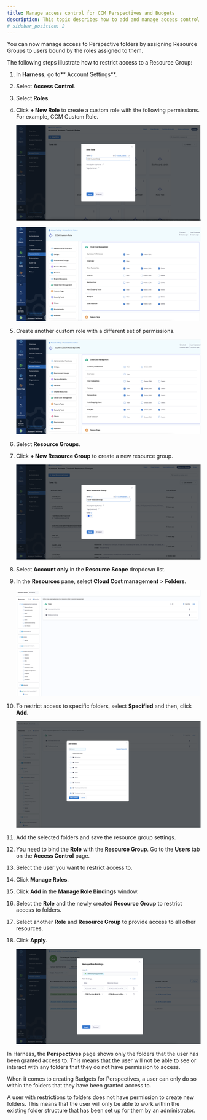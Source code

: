 ```yaml
---
title: Manage access control for CCM Perspectives and Budgets
description: This topic describes how to add and manage access control for CCM Perspectives folder.
# sidebar_position: 2
---
```


You can now manage access to Perspective folders by assigning Resource Groups to users bound by the roles assigned to them.

The following steps illustrate how to restrict access to a Resource Group:



1. In **Harness**, go to** Account Settings**.
2. Select **Access Control**.
3. Select **Roles**.
4. Click **+ New Role** to create a custom role with the following permissions. For example, CCM Custom Role. 
   
     ![](./static/create-new-role.png)
     
     
     ![](./static/custom-role-permissions-1.png)


5. Create another custom role with a different set of permissions. 
   
      ![](./static/custom-role-permissions-2.png)

6. Select **Resource Groups**.
7. Click **+ New Resource Group** to create a new resource group.

    ![](./static/create-new-resource-group.png)

8.  Select **Account only** in the **Resource Scope** dropdown list.
9.  In the **Resources** pane, select **Cloud Cost management** > **Folders**. 
    
      ![](./static/select-resources.png)
	
10.  To restrict access to specific folders, select **Specified** and then, click **Add**. 
    
      ![](./static/add-folders.png)

11. Add the selected folders and save the resource group settings.
12. You need to bind the **Role** with the **Resource Group**. Go to the **Users** tab on the **Access Control** page.
13. Select the user you want to restrict access to.
14. Click **Manage Roles**. 
15. Click **Add** in the **Manage Role Bindings** window.
16. Select the **Role** and the newly created **Resource Group** to restrict access to folders.
17. Select another **Role** and **Resource Group** to provide access to all other resources.
18. Click **Apply**. 
    
      ![](./static/manage-role-bindings.png)


In Harness, the **Perspectives** page shows only the folders that the user has been granted access to. This means that the user will not be able to see or interact with any folders that they do not have permission to access.

When it comes to creating Budgets for Perspectives, a user can only do so within the folders that they have been granted access to.

A user with restrictions to folders does not have permission to create new folders. This means that the user will only be able to work within the existing folder structure that has been set up for them by an administrator.
